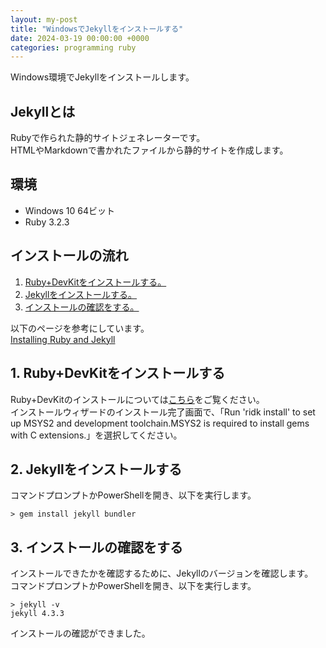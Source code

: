 ```yaml
---
layout: my-post
title: "WindowsでJekyllをインストールする"
date: 2024-03-19 00:00:00 +0000
categories: programming ruby
---
```


Windows環境でJekyllをインストールします。

## Jekyllとは
Rubyで作られた静的サイトジェネレーターです。  
HTMLやMarkdownで書かれたファイルから静的サイトを作成します。  

## 環境
- Windows 10 64ビット
- Ruby 3.2.3

## インストールの流れ
1. [Ruby+DevKitをインストールする。](#1-rubydevkitをインストールする)
2. [Jekyllをインストールする。](#2-jekyllをインストールする)
3. [インストールの確認をする。](#3-インストールの確認をする)

以下のページを参考にしています。  
[Installing Ruby and Jekyll](https://jekyllrb.com/docs/installation/windows/)

## 1. Ruby+DevKitをインストールする
Ruby+DevKitのインストールについては[こちら](/programming/ruby/installing-ruby-on-windows)をご覧ください。   
インストールウィザードのインストール完了画面で、「Run 'ridk install' to set up MSYS2 and development toolchain.MSYS2 is required to install gems with C extensions.」を選択してください。

## 2. Jekyllをインストールする
コマンドプロンプトかPowerShellを開き、以下を実行します。
```
> gem install jekyll bundler
```

## 3. インストールの確認をする
インストールできたかを確認するために、Jekyllのバージョンを確認します。  
コマンドプロンプトかPowerShellを開き、以下を実行します。  
```
> jekyll -v
jekyll 4.3.3
```
インストールの確認ができました。